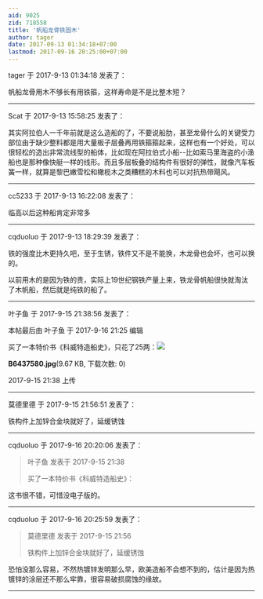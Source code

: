 ```yaml
---
aid: 9025
zid: 718558
title: '帆船龙骨铁固木'
author: tager
date: 2017-09-13 01:34:18+07:00
lastmod: 2017-09-16 20:25:00+07:00
---
```


tager 于 2017-9-13 01:34:18 发表了：

帆船龙骨用木不够长有用铁箍，这样寿命是不是比整木短？

---------

Scat 于 2017-9-13 15:58:25 发表了：

其实阿拉伯人一千年前就是这么造船的了，不要说船肋，甚至龙骨什么的关键受力部位由于缺少整料都是用大量板子层叠再用铁箍箍起来，这样也有一个好处，可以很轻松的造出非常流线型的船体，比如现在阿拉伯式小船--比如索马里海盗的小渔船也是那种像快艇一样的线形。而且多层板叠的结构件有很好的弹性，就像汽车板簧一样，就算是黎巴嫩雪松和橄榄木之类糟糕的木料也可以对抗热带飓风。

---------

cc5233 于 2017-9-13 16:22:08 发表了：

临高以后这种船肯定非常多

---------

cqduoluo 于 2017-9-13 18:29:39 发表了：

铁的强度比木更持久吧，至于生锈，铁件又不是不能换，木龙骨也会坏，也可以换的。

以前用木的是因为铁的贵，实际上19世纪钢铁产量上来，铁龙骨帆船很快就淘汰了木帆船，然后就是纯铁的船了。

---------

叶子鱼 于 2017-9-15 21:38:56 发表了：

本帖最后由 叶子鱼 于 2017-9-16 21:25 编辑 

买了一本特价书《科威特造船史》，只花了25两：![](https://mirrors.tuna.tsinghua.edu.cn/osdn/lgqm/72877/213847pig0e1ya6d16i0d0.jpg)



**B6437580.jpg**(9.67 KB, 下载次数: 0)



2017-9-15 21:38 上传

---------

莫德里德 于 2017-9-15 21:56:51 发表了：

铁构件上加锌合金块就好了，延缓锈蚀

---------

cqduoluo 于 2017-9-16 20:20:06 发表了：

> 叶子鱼 发表于 2017-9-15 21:38
> 
> 买了一本特价书《科威特造船史》：



这书很不错，可惜没电子版的。

---------

cqduoluo 于 2017-9-16 20:25:59 发表了：

> 莫德里德 发表于 2017-9-15 21:56
> 
> 铁构件上加锌合金块就好了，延缓锈蚀



恐怕没那么容易，不然热镀锌发明那么早，欧美造船不会想不到的，估计是因为热镀锌的涂层还不那么牢靠，很容易破损腐蚀的缘故。

---------


